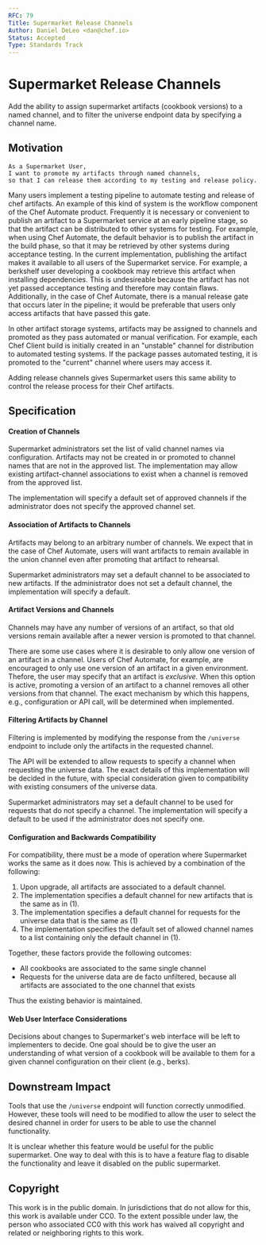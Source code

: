 ```yaml
---
RFC: 79
Title: Supermarket Release Channels
Author: Daniel DeLeo <dan@chef.io>
Status: Accepted
Type: Standards Track
---
```


# Supermarket Release Channels

Add the ability to assign supermarket artifacts (cookbook versions) to a named
channel, and to filter the universe endpoint data by specifying a channel name.

## Motivation

    As a Supermarket User,
    I want to promote my artifacts through named channels,
    so that I can release them according to my testing and release policy.

Many users implement a testing pipeline to automate testing and release of chef
artifacts. An example of this kind of system is the workflow component of the
Chef Automate product. Frequently it is necessary or convenient to publish an
artifact to a Supermarket service at an early pipeline stage, so that the
artifact can be distributed to other systems for testing. For example, when
using Chef Automate, the default behavior is to publish the artifact in the
build phase, so that it may be retrieved by other systems during acceptance
testing. In the current implementation, publishing the artifact makes it
available to all users of the Supermarket service. For example, a berkshelf
user developing a cookbook may retrieve this artifact when installing
dependencies. This is undesireable because the artifact has not yet passed
acceptance testing and therefore may contain flaws. Additionally, in the case
of Chef Automate, there is a manual release gate that occurs later in the
pipeline; it would be preferable that users only access artifacts that have
passed this gate.

In other artifact storage systems, artifacts may be assigned to channels and
promoted as they pass automated or manual verification. For example, each Chef
Client build is initially created in an "unstable" channel for distribution to
automated testing systems. If the package passes automated testing, it is
promoted to the "current" channel where users may access it.

Adding release channels gives Supermarket users this same ability to control
the release process for their Chef artifacts.

## Specification

#### Creation of Channels

Supermarket administrators set the list of valid channel names via
configuration. Artifacts may not be created in or promoted to channel names
that are not in the approved list. The implementation may allow existing
artifact-channel associations to exist when a channel is removed from the
approved list.

The implementation will specify a default set of approved channels if the
administrator does not specify the approved channel set.

#### Association of Artifacts to Channels

Artifacts may belong to an arbitrary number of channels. We expect that in the
case of Chef Automate, users will want artifacts to remain available in the
union channel even after promoting that artifact to rehearsal.

Supermarket administrators may set a default channel to be associated to new
artifacts. If the administrator does not set a default channel, the
implementation will specify a default.

#### Artifact Versions and Channels

Channels may have any number of versions of an artifact, so that old versions
remain available after a newer version is promoted to that channel.

There are some use cases where it is desirable to only allow one version of an
artifact in a channel. Users of Chef Automate, for example, are encouraged to
only use one version of an artifact in a given environment. Thefore, the
user may specify that an artifact is _exclusive._ When this option
is active, promoting a version of an artifact to a channel removes all other
versions from that channel. The exact mechanism by which this happens, e.g.,
configuration or API call, will be determined when implemented.

#### Filtering Artifacts by Channel

Filtering is implemented by modifying the response from the `/universe`
endpoint to include only the artifacts in the requested channel.

The API will be extended to allow requests to specify a channel when requesting
the universe data. The exact details of this implementation will be decided in
the future, with special consideration given to compatibility with existing
consumers of the universe data.

Supermarket administrators may set a default channel to be used for requests
that do not specify a channel. The implementation will specify a default to be
used if the administrator does not specify one.

#### Configuration and Backwards Compatibility

For compatibility, there must be a mode of operation where Supermarket works
the same as it does now. This is achieved by a combination of the following:

1. Upon upgrade, all artifacts are associated to a default channel.
2. The implementation specifies a default channel for new artifacts that is the
   same as in (1).
3. The implementation specifies a default channel for requests for the universe
   data that is the same as (1)
4. The implementation specifies the default set of allowed channel names to a
   list containing only the default channel in (1).

Together, these factors provide the following outcomes:

* All cookbooks are associated to the same single channel
* Requests for the universe data are de facto unfiltered, because all artifacts
  are associated to the one channel that exists

Thus the existing behavior is maintained.

#### Web User Interface Considerations

Decisions about changes to Supermarket's web interface will be left to
implementers to decide. One goal should be to give the user an understanding of
what version of a cookbook will be available to them for a given channel
configuration on their client (e.g., berks).

## Downstream Impact

Tools that use the `/universe` endpoint will function correctly unmodified.
However, these tools will need to be modified to allow the user to select the
desired channel in order for users to be able to use the channel functionality.

It is unclear whether this feature would be useful for the public supermarket.
One way to deal with this is to have a feature flag to disable the
functionality and leave it disabled on the public supermarket.

## Copyright

This work is in the public domain. In jurisdictions that do not allow for this,
this work is available under CC0. To the extent possible under law, the person
who associated CC0 with this work has waived all copyright and related or
neighboring rights to this work.
